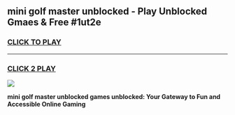 
## mini golf master unblocked - Play Unblocked Gmaes & Free #1ut2e
<h3>
<a href="https://news.freeplayer.one?title=mini_golf_master_unblocked&ref=24F">CLICK TO PLAY</a></h3>
<hr>

<h3>
<a href="https://news.freeplayer.one?title=mini_golf_master_unblocked&ref=24F">CLICK 2 PLAY</a>
  
</h3>

<a href="https://news.freeplayer.one?title=mini_golf_master_unblocked&ref=24F/"><img src="https://clearcache.store/games.png"></a>


**mini golf master unblocked games unblocked: Your Gateway to Fun and Accessible Online Gaming**

